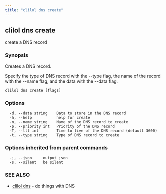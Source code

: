 ```yaml
---
title: "clilol dns create"
---
```

## clilol dns create

create a DNS record

### Synopsis

Creates a DNS record.

Specify the type of DNS record with the --type flag,
the name of the record with the --name flag,
and the data with the --data flag.

```
clilol dns create [flags]
```

### Options

```
  -d, --data string    Data to store in the DNS record
  -h, --help           help for create
  -n, --name string    Name of the DNS record to create
  -p, --priority int   Priority of the DNS record
  -T, --ttl int        Time to live of the DNS record (default 3600)
  -t, --type string    Type of DNS record to create
```

### Options inherited from parent commands

```
  -j, --json     output json
  -s, --silent   be silent
```

### SEE ALSO

* [clilol dns](clilol_dns.md)	 - do things with DNS


